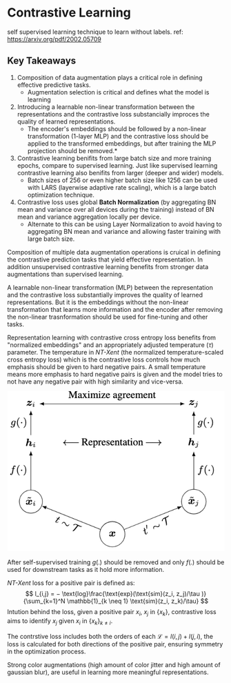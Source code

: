 # Contrastive Learning 
self supervised learning technique to learn without labels.
ref: https://arxiv.org/pdf/2002.05709

## Key Takeaways

1. Composition of data augmentation plays a critical role in defining effective predictive tasks.
    - Augmentation selection is critical and defines what the model is learning
2. Introducing a learnable non-linear transformation between the representations and the contrastive loss substancially improces the quality of learned representations. 
    - The encoder's embeddings should be followed by a non-linear transformation (1-layer MLP) and the contrastive loss should be applied to the transformed embeddings, but after training the MLP projection should be removed.*
3. Contrastive learning benifits from large batch size and more training epochs, compare to supervised learning. Just like supervised learning contrastive learning also benifits from larger (deeper and wider) models.
    - Batch sizes of 256 or even higher batch size like 1256 can be used with LARS (layerwise adaptive rate scaling), which is a large batch optimization technique.
4. Contrastive loss uses global **Batch Normalization** (by aggregating BN mean and variance over all devices during the training) instead of BN mean and variance aggregation locally per device.
    - Alternate to this can be using Layer Normalization to avoid having to aggregating BN mean and variance and allowing faster training with large batch size.


Composition of multiple data augmentation operations is cruical in defining the contrastive prediction tasks that yield effective representation. In addition unsupervised contrastive learning benefits from stronger data augmentations than supervised learning.

A learnable non-linear transformation (MLP) between the representation and the contrastive loss substantially improves the quality of learned representations. But it is the embeddings without the non-linear transformation that learns more information and the encoder after removing the non-linear trasnformation should be used for fine-tuning and other tasks.

Representation learning with contrastive cross entropy loss benefits from "normalized embeddings" and an appropriately adjusted temperature ($\tau$) parameter. The temperature in *NT-Xent* (the normalized temperature-scaled cross entropy loss) which is the contrastive loss controls how much emphasis should be given to hard negative pairs. A small temperature means more emphasis to hard negative pairs is given and the model tries to not have any negative pair with high similarity and vice-versa.

![alt text](image.png)

After self-supervised training $g(.)$ should be removed and only $f(.)$ should be used for downstream tasks as it hold more information.

*NT-Xent* loss for a positive pair is defined as:
$$
l_{i,j} = − \text{log}\frac{\text{exp}(\text{sim}(z_i, z_j)/\tau )}{\sum_{k=1}^N \mathbb{1}_{k \neq 1} \text{sim}(z_i, z_k)/\tau}
$$
Intution behind the loss, given a positive pair $x_i$, $x_j$ in $\{x_k\}$, contrastive loss aims to identify $x_j$ given $x_i$ in $\{x_k\}_{k\neq i}$.

The contrstive loss includes both the orders of each $\mathcal{L} = l(i,j) + l(j,i)$, the loss is calculated for both directions of the positive pair, ensuring symmetry in the optimization process.

Strong color augmentations (high amount of color jitter and high amount of gaussian blur), are useful in learning more meaningful representations.
